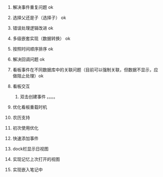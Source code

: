 1. 解决事件重复问题  ok
2. 选择父还是子（选择子）       ok
3. 错误处理逻辑改进  ok
4. 多级嵌套实现（数据转换）  ok
5. 按照时间顺序排序  ok
6. 解决回调问题 ok
7. 看板事件在不同数据库中的关联问题（目前可以强制关联，但数据不显示，应做阻止处理）ok
8. 看板交互
    1. 双击创建事件
    。。。。

9. 优化看板重载时机
10. 农历支持
11. 初次使用优化
12. 快速添加事件
13. dock栏显示日视图
14. 实现记忆上次打开的视图
15. 实现嵌入笔记中